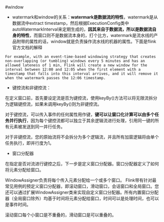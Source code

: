 #window

- watermark和window的关系：**watermark是数据流的特性**，watermark是从数据流中extract timestamp，然后根据ExecutionConfig类中autoWatermarkInterval来定期生成的，**因其来自于数据流，所以是数据流自身的特性**，而窗口则不是数据流本身的，打个比方，watermark是流水线的产品附带的属性的话，window就是负责操作流水线的机器的属性。下面是flink官方文档的解释

```
For example, with an event-time-based windowing strategy that creates non-overlapping (or tumbling) windows every 5 minutes and has an allowed lateness of 1 min, Flink will create a new window for the interval between 12:00 and 12:05 when the first element with a timestamp that falls into this interval arrives, and it will remove it when the watermark passes the 12:06 timestamp.

```

- 键控流和非键控流：

在定义窗口前，首先要设定流是否为键控流，使用keyBy()方法可以将无限流拆分为逻辑键控流，如果未调用keyBy()则为非键控流。

对于键控流，可以传入事件的任何属性用作键，**键可以让窗口化计算可以由多个任务并行执行**，因为每个键控流都可以独立于其余逻辑流进行处理，引用同一键的所有元素被发送到同一并行任务。

对于非键控流，您的原始流将不会拆分为多个逻辑流，并且所有加窗逻辑将由单个任务执行，即并行度为1。

- 窗口分配器

在指定是否对流进行键控之后，下一步是定义窗口分配器。窗口分配器定义了如何将元素分配给窗口。

WindowAssigner负责将每个传入元素分配给一个或多个窗口。 Flink带有针对最常见用例的预定义窗口分配器，即滚动窗口，滑动窗口，会话窗口和全局窗口。您还可以通过扩展WindowAssigner类来实现自定义窗口分配器。所有内置窗口分配器（全局窗口除外）均基于时间将元素分配给窗口，时间可以是处理时间，也可以是事件时间。

滚动窗口每个小窗口是不重叠的，滑动窗口是可以重叠的。

